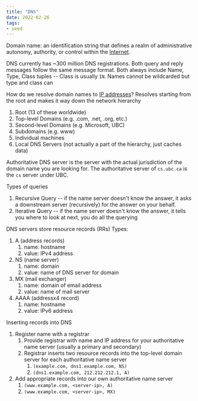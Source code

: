 ```yaml
---
title: "DNS"
date: 2022-02-26
tags:
- seed
---
```


Domain name: an identification string that defines a realm of administrative autonomy, authority, or control within the [Internet](thoughts/Internet.md).

DNS currently has ~300 million DNS registrations. Both query and reply messages follow the same message format. Both always include Name, Type, Class tuples -- Class is usually `IN`. Names cannot be wildcarded but type and class can

How do we resolve domain names to [IP addresses](thoughts/IP%20Addresses.md)? Resolves starting from the root and makes it way down the network hierarchy
1. Root (13 of these worldwide)
2. Top-level Domains (e.g. .com, .net, .org, etc.)
3. Second-level Domains (e.g. Microsoft, UBC)
4. Subdomains (e.g. www)
5. Individual machines
6. Local DNS Servers (not actually a part of the hierarchy, just caches data)

Authoritative DNS server is the server with the actual jurisdiction of the domain name you are looking for. The authoritative server of `cs.ubc.ca` is the `cs` server under UBC. 

Types of queries
1. Recursive Query -- if the name server doesn't know the answer, it asks a downstream server (recursively) for the answer on your behalf.
2. Iterative Query -- if the name server doesn't know the answer, it tells you where to look at next, you do all the querying

DNS servers store resource records (RRs)
Types:
1. A (address records)
	1. name: hostname
	2. value: IPv4 address
2. NS (name server)
	1. name: domain
	2. value: name of DNS server for domain
3. MX (mail exchanger)
	1. name: domain of email address
	2. value: name of mail server
4. AAAA (addressx4 record)
	1. name: hostname
	2. value: IPv6 address

Inserting records into DNS
1. Register name with a registrar
	1. Provide registrar with name and IP address for your authoritative name server (usually a primary and secondary)
	2. Registrar inserts two resource records into the top-level domain server for each authoritative name server
		1. `(example.com, dns1.example.com, NS)`
		2. `(dns1.example.com, 212.212.212.1, A)`
2. Add appropriate records into our own authoritative name server
	1. `(www.example.com, <server-ip>, A)`
	2. `(www.example.com, <server-ip>, MX)`